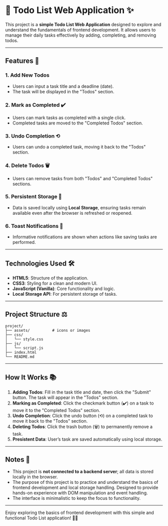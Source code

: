 # **📝** Todo List Web Application ✨

This project is a **simple Todo List Web Application** designed to explore and understand the fundamentals of frontend development. It allows users to manage their daily tasks effectively by adding, completing, and removing todos.

---

## Features 🌟

### 1. Add New Todos

- Users can input a task title and a deadline (date).
- The task will be displayed in the "Todos" section.

### 2. Mark as Completed ✔️

- Users can mark tasks as completed with a single click.
- Completed tasks are moved to the "Completed Todos" section.

### 3. Undo Completion ⟲

- Users can undo a completed task, moving it back to the "Todos" section.

### 4. Delete Todos 🗑️

- Users can remove tasks from both "Todos" and "Completed Todos" sections.

### 5. Persistent Storage 🔐

- Data is saved locally using **Local Storage**, ensuring tasks remain available even after the browser is refreshed or reopened.

### 6. Toast Notifications 🔔

- Informative notifications are shown when actions like saving tasks are performed.

---

## Technologies Used 🛠️

- **HTML5**: Structure of the application.
- **CSS3**: Styling for a clean and modern UI.
- **JavaScript (Vanilla)**: Core functionality and logic.
- **Local Storage API**: For persistent storage of tasks.

---

## Project Structure ⚖️

```
project/
├── assets/          # icons or images
├── css/
│   └── style.css  
├── js/
│   └── script.js  
├── index.html 
└── README.md      
```

---

## How It Works 📚

1. **Adding Todos**: Fill in the task title and date, then click the "Submit" button. The task will appear in the "Todos" section.
2. **Marking as Completed**: Click the checkmark button (✔️) on a task to move it to the "Completed Todos" section.
3. **Undo Completion**: Click the undo button (⟲) on a completed task to move it back to the "Todos" section.
4. **Deleting Todos**: Click the trash button (🗑️) to permanently remove a task.
5. **Presistent Data**: User’s task are saved automatically using local storage.

---

## Notes 📃

- This project is **not connected to a backend server**; all data is stored locally in the browser.
- The purpose of this project is to practice and understand the basics of frontend development and local storage handling. Designed to provide hands-on experience with DOM manipulation and event handling.
- The interface is minimalistic to keep the focus to functionality.

---

Enjoy exploring the basics of frontend development with this simple and functional Todo List application! 📅🎉